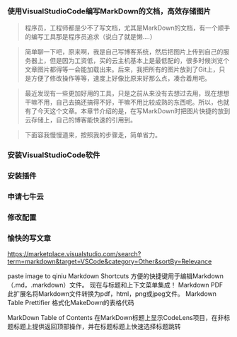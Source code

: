 ### 使用VisualStudioCode编写MarkDown的文档，高效存储图片

> 程序员，工程师都是少不了写文档，尤其是MarkDown的文档，有一个顺手的编写工具那是程序员追求（说白了就是懒....）

> 简单聊一下吧，原来啊，我是自己写博客系统，然后把图片上传到自己的服务器上，但是因为工资低，买的云主机基本上是最低配的，很多时候浏览个文章图片都得等一会能加载出来。后来，我把所有的图片放到了Git上，只是方便了修改操作等等，速度上好像比原来好那么点，凑合着用吧。

> 最近发现有一些更加好用的工具，只是之前从来没有去想过去用，现在想想干嘛不用，自己去搞还搞得不好，干嘛不用比较成熟的东西呢。所以，也就有了今天这个文章。本章节介绍的是，在写MarkDown时把图片快捷的放到云存储上，自己的博客能快速的引用到。

> 下面容我慢慢道来，按照我的步骤走，简单省力。

### 安装VisualStudioCode软件



### 安装插件



### 申请七牛云


### 修改配置


### 愉快的写文章





https://marketplace.visualstudio.com/search?term=markdown&target=VSCode&category=Other&sortBy=Relevance



paste image to qiniu
Markdown Shortcuts  方便的快捷键用于编辑Markdown（.md，.markdown）文件。 现在与标题和上下文菜单集成！
Markdown PDF 此扩展名将Markdown文件转换为pdf，html，png或jpeg文件。
Markdown Table Prettifier 格式化MakeDown的表格代码

MarkDown Table of Contents 在MarkDown标题上显示CodeLens项目，在非标题标题上提供返回顶部操作，并在标题标题上快速选择标题跳转



